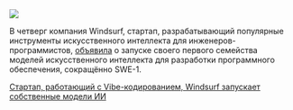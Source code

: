 <!--2025-05-16 12:06:09-->
<div class="yb">
  <div class="rss habr"><img src="https://habrastorage.org/getpro/habr/upload_files/1ec/830/3cb/1ec8303cb0c9cb300caf564bdbcd25f0.jpg" /><p>В четверг компания Windsurf, стартап, разрабатывающий популярные инструменты искусственного интеллекта для инженеров-программистов,&nbsp;<a href="https://windsurf.com/blog/windsurf-wave-9-swe-1">объявила</a>&nbsp;о запуске своего первого семейства моделей искусственного интеллекта для разработки программного обеспечения, сокращённо SWE-1.&nbsp;</p> <a... <p class="titl"><a href="https://habr.com/ru/companies/bothub/news/910044/?utm_source=habrahabr&utm_medium=rss&utm_campaign=910044">Стартап, работающий с Vibe-кодированием, Windsurf запускает собственные модели ИИ</a></p></div>
</div>
